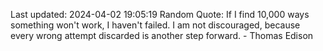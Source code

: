 Last updated: 2024-04-02 19:05:19
Random Quote: If I find 10,000 ways something won't work, I haven't failed. I am not discouraged, because every wrong attempt discarded is another step forward. - Thomas Edison